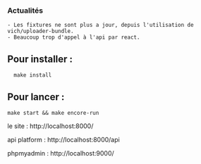 ### Actualités
    - Les fixtures ne sont plus a jour, depuis l'utilisation de vich/uploader-bundle.
    - Beaucoup trop d'appel à l'api par react.

## Pour installer :
      make install

## Pour lancer :
    make start && make encore-run


le site : http://localhost:8000/

api platform : http://localhost:8000/api

phpmyadmin : http://localhost:9000/
